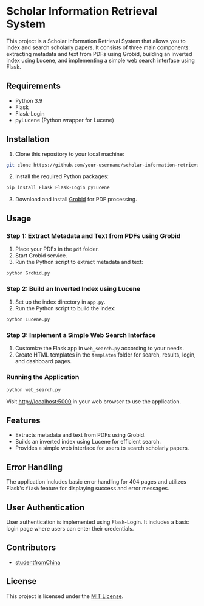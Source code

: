 
# Scholar Information Retrieval System

This project is a Scholar Information Retrieval System that allows you to index and search scholarly papers. It consists of three main components: extracting metadata and text from PDFs using Grobid, building an inverted index using Lucene, and implementing a simple web search interface using Flask.

## Requirements

- Python 3.9
- Flask
- Flask-Login
- pyLucene (Python wrapper for Lucene)

## Installation

1. Clone this repository to your local machine:

```bash
git clone https://github.com/your-username/scholar-information-retrieval.git
```

2. Install the required Python packages:

```bash
pip install Flask Flask-Login pyLucene
```

3. Download and install [Grobid](https://grobid.readthedocs.io/) for PDF processing.

## Usage

### Step 1: Extract Metadata and Text from PDFs using Grobid

1. Place your PDFs in the `pdf` folder.
2. Start Grobid service.
3. Run the Python script to extract metadata and text:

```bash
python Grobid.py
```

### Step 2: Build an Inverted Index using Lucene

1. Set up the index directory in `app.py`.
2. Run the Python script to build the index:

```bash
python Lucene.py
```

### Step 3: Implement a Simple Web Search Interface

1. Customize the Flask app in `web_search.py` according to your needs.
2. Create HTML templates in the `templates` folder for search, results, login, and dashboard pages.

### Running the Application

```bash
python web_search.py
```

Visit [http://localhost:5000](http://localhost:5000) in your web browser to use the application.

## Features

- Extracts metadata and text from PDFs using Grobid.
- Builds an inverted index using Lucene for efficient search.
- Provides a simple web interface for users to search scholarly papers.

## Error Handling

The application includes basic error handling for 404 pages and utilizes Flask's `flash` feature for displaying success and error messages.

## User Authentication

User authentication is implemented using Flask-Login. It includes a basic login page where users can enter their credentials.

## Contributors

- [studentfromChina](https://github.com/studentfromChina)

## License

This project is licensed under the [MIT License](LICENSE).
```
